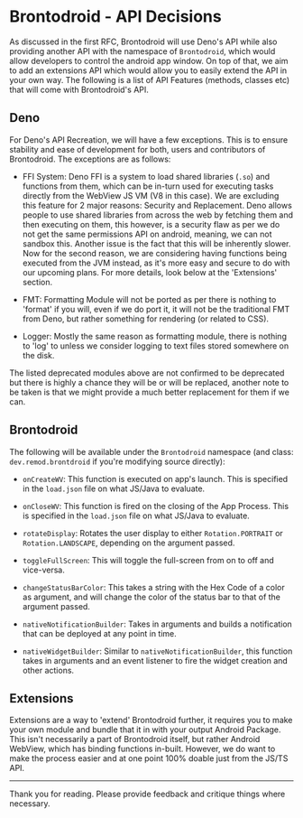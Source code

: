 # Brontodroid - API Decisions

As discussed in the first RFC, Brontodroid will use Deno's API while also providing another API with the namespace of `Brontodroid`, which would allow developers to control the android app window. On top of that, we aim to add an extensions API which would allow you to easily extend the API in your own way. The following is a list of API Features (methods, classes etc) that will come with Brontodroid's API. 

## Deno

For Deno's API Recreation, we will have a few exceptions. This is to ensure stability and ease of development for both, users and contributors of Brontodroid. The exceptions are as follows: 

- FFI System: Deno FFI is a system to load shared libraries (`.so`) and functions from them, which can be in-turn used for executing tasks directly from the WebView JS VM (V8 in this case). We are excluding this feature for 2 major reasons: Security and Replacement. Deno allows people to use shared libraries from across the web by fetching them and then executing on them, this however, is a security flaw as per we do not get the same permissions API on android, meaning, we can not sandbox this. Another issue is the fact that this will be inherently slower. Now for the second reason, we are considering having functions being executed from the JVM instead, as it's more easy and secure to do with our upcoming plans. For more details, look below at the 'Extensions' section. 

- FMT: Formatting Module will not be ported as per there is nothing to 'format' if you will, even if we do port it, it will not be the traditional FMT from Deno, but rather something for rendering (or related to CSS). 

- Logger: Mostly the same reason as formatting module, there is nothing to 'log' to unless we consider logging to text files stored somewhere on the disk. 

The listed deprecated modules above are not confirmed to be deprecated but there is highly a chance they will be or will be replaced, another note to be taken is that we might provide a much better replacement for them if we can.  

## Brontodroid 

The following will be available under the `Brontodroid` namespace (and class: `dev.remod.brontdroid` if you're modifying source directly): 

- `onCreateWV`: This function is executed on app's launch. This is specified in the `load.json` file on what JS/Java to evaluate.

- `onCloseWV`: This function is fired on the closing of the App Process. This is specified in the `load.json` file on what JS/Java to evaluate.

- `rotateDisplay`: Rotates the user display to either `Rotation.PORTRAIT` or `Rotation.LANDSCAPE`, depending on the argument passed. 

- `toggleFullScreen`: This will toggle the full-screen from on to off and vice-versa.

- `changeStatusBarColor`: This takes a string with the Hex Code of a color as argument, and will change the color of the status bar to that of the argument passed.

- `nativeNotificationBuilder`: Takes in arguments and builds a notification that can be deployed at any point in time.

- `nativeWidgetBuilder`: Similar to `nativeNotificationBuilder`, this function takes in arguments and an event listener to fire the widget creation and other actions.

## Extensions

Extensions are a way to 'extend' Brontodroid further, it requires you to make your own module and bundle that it in with your output Android Package. This isn't necessarily a part of Brontodroid itself, but rather Android WebView, which has binding functions in-built. However, we do want to make the process easier and at one point 100% doable just from the JS/TS API.

---

Thank you for reading. Please provide feedback and critique things where necessary.
